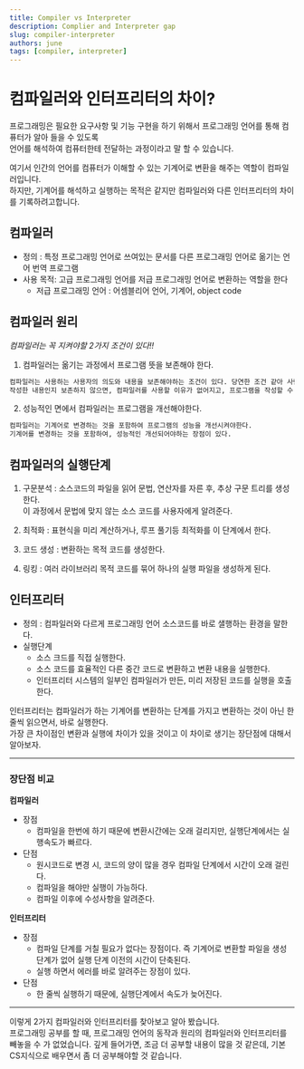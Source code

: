 ```yaml
---
title: Compiler vs Interpreter
description: Complier and Interpreter gap
slug: compiler-interpreter
authors: june
tags: [compiler, interpreter]
---
```



# 컴파일러와 인터프리터의 차이?

프로그래밍은 필요한 요구사항 및 기능 구현을 하기 위해서 프로그래밍 언어를 통해 컴퓨터가 알아 들을 수 있도록  
언어를 해석하여 컴퓨터한테 전달하는 과정이라고 말 할 수 있습니다.  

여기서 인간의 언어를 컴퓨터가 이해할 수 있는 기계어로 변환을 해주는 역할이 컴파일러입니다.  
하지만, 기계어를 해석하고 실행하는 목적은 같지만 컴파일러와 다른 인터프리터의 차이를 기록하려고합니다.


## 컴파일러 

- 정의 : 특정 프로그래밍 언어로 쓰여있는 문서를 다른 프로그래밍 언어로 옮기는 언어 번역 프로그램
- 사용 목적: 고급 프로그래밍 언어를 저급 프로그래밍 언어로 변환하는 역할을 한다
  - 저급 프로그래밍 언어 : 어셈블리어 언어, 기계어, object code

## 컴파일러 원리

_컴파일러는 꼭 지켜야할 2가지 조건이 있다!!_  

1. 컴파일러는 옮기는 과정에서 프로그램 뜻을 보존해야 한다.
  ```txt
  컴파일러는 사용하는 사용자의 의도와 내용을 보존해야하는 조건이 있다. 당연한 조건 같아 사람이 어떤 의도를 가지고  
  작성한 내용인지 보존하지 않으면, 컴파일러를 사용할 이유가 없어지고, 프로그램을 작성할 수 도 없을 것 같다. 
  ```

2. 성능적인 면에서 컴파일러는 프로그램을 개선해야한다. 
  ```txt
  컴파일러는 기계어로 변경하는 것을 포함하여 프로그램의 성능을 개선시켜야한다. 
  기계어를 변경하는 것을 포함하여, 성능적인 개선되어야하는 장점이 있다.
  ```


## 컴파일러의 실행단계 

1. 구문분석 : 소스코드의 파일을 읽어 문법, 연산자를 자른 후, 추상 구문 트리를 생성한다.  
이 과정에서 문법에 맞지 않는 소스 코드를 사용자에게 알려준다.

2. 최적화 : 표현식을 미리 계산하거나, 루프 풀기등  최적화를 이 단계에서 한다.

3. 코드 생성 : 변환하는 목적 코드를 생성한다.

4. 링킹 : 여러 라이브러리  목적 코드를 묶어 하나의 실행 파일을 생성하게 된다.


## 인터프리터

- 정의 : 컴파일러와 다르게 프로그래밍 언어 소스코드를 바로 샐행하는 환경을 말한다.
- 실행단계 
  - 소스 크드를 직접 실행한다.
  - 소스 코드를 효율적인 다른 중간 코드로 변환하고 변환 내용을 실행한다. 
  - 인터프리터 시스템의 일부인 컴파일러가 만든, 미리 저장된 코드를 실행을 호출 한다. 

인터프리터는 컴파일러가 하는 기계어를 변환하는 단계를 가지고 변환하는 것이 아닌 한 줄씩 읽으면서, 바로 실행한다.  
가장 큰 차이점인 변환과 실행에 차이가 있을 것이고 이 차이로 생기는 장단점에 대해서 알아보자.

---

### 장단점 비교

**컴파일러** 
- 장점 
  - 컴파일을 한번에 하기 때문에 변환시간에는 오래 걸리지만, 실행단계에서는 실행속도가 빠르다. 
- 단점
  - 원시코드로 변경 시, 코드의 양이 많을 경우 컴파일 단계에서 시간이 오래 걸린다.
  - 컴파일을 해야만 실행이 가능하다.
  - 컴파일 이후에 수성사항을 알려준다.

**인터프리터** 
- 장점
  - 컴파일 단계를 거칠 필요가 없다는 장점이다. 즉 기계어로 변환할 파일을 생성 단계가 없어 실행 단계 이전의 시간이 단축된다.
  - 실행 하면서 에러를 바로 알려주는 장점이 있다.
- 단점 
  - 한 줄씩 실행하기 때문에, 실행단계에서 속도가 늦어진다.

---

이렇게 2가지 컴파일러와 인터프리터를 찾아보고 알아 봤습니다.  
프로그래밍 공부를 할 때, 프로그래밍 언어의 동작과 원리의 컴파일러와 인터프리터를 빼놓을 수 가 없었습니다.
깊게 들어가면, 조금 더 공부할 내용이 많을 것 같은데, 기본 CS지식으로 배우면서 좀 더 공부해야할 것 같습니다.